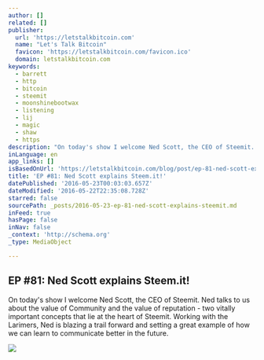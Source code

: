```yaml
---
author: []
related: []
publisher:
  url: 'https://letstalkbitcoin.com'
  name: "Let's Talk Bitcoin"
  favicon: 'https://letstalkbitcoin.com/favicon.ico'
  domain: letstalkbitcoin.com
keywords:
  - barrett
  - http
  - bitcoin
  - steemit
  - moonshinebootwax
  - listening
  - lij
  - magic
  - shaw
  - https
description: "On today's show I welcome Ned Scott, the CEO of Steemit. Ned talks to us about the value of Community and the value of reputation - two vitally important concepts that lie at the heart of Steemit. Working with the Larimers, Ned is blazing a trail forward and setting a great example of how we can learn to communicate better in the future."
inLanguage: en
app_links: []
isBasedOnUrl: 'https://letstalkbitcoin.com/blog/post/ep-81-ned-scott-explains-steemit'
title: 'EP #81: Ned Scott explains Steem.it!'
datePublished: '2016-05-23T00:03:03.657Z'
dateModified: '2016-05-22T22:35:08.728Z'
starred: false
sourcePath: _posts/2016-05-23-ep-81-ned-scott-explains-steemit.md
inFeed: true
hasPage: false
inNav: false
_context: 'http://schema.org'
_type: MediaObject

---
```

<article style=""><h1>EP #81: Ned Scott explains Steem.it!</h1><p>On today's show I welcome Ned Scott, the CEO of Steemit. Ned talks to us about the value of Community and the value of reputation - two vitally important concepts that lie at the heart of Steemit. Working with the Larimers, Ned is blazing a trail forward and setting a great example of how we can learn to communicate better in the future.</p><img src="https://letstalkbitcoin.com/files/blogs/1799-35c61e2333f367d6df6b38db702d3129f90c000ea27510a6d9b87ec79402457b.jpg" /></article>